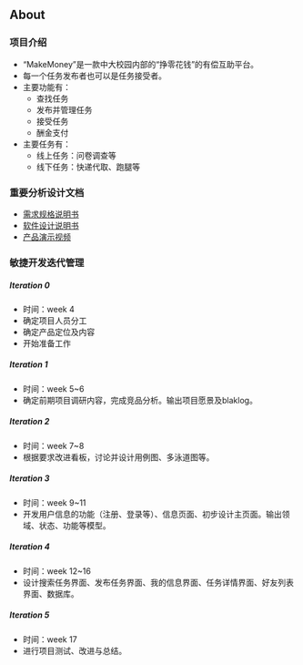 ## About
### 项目介绍

* “MakeMoney”是一款中大校园内部的“挣零花钱”的有偿互助平台。
 * 每一个任务发布者也可以是任务接受者。
* 主要功能有：
    * 查找任务
    * 发布并管理任务
    * 接受任务
    * 酬金支付
* 主要任务有：
    * 线上任务：问卷调查等
    * 线下任务：快递代取、跑腿等

### 重要分析设计文档
- [需求规格说明书](./需求规格说明书.md)
- [软件设计说明书](./软件设计说明书.md)
- [产品演示视频](./产品演示视频.md)


### 敏捷开发迭代管理
##### Iteration 0
* 时间：week 4
* 确定项目人员分工
* 确定产品定位及内容
* 开始准备工作
##### Iteration 1

* 时间：week 5~6
* 确定前期项目调研内容，完成竞品分析。输出项目愿景及blaklog。
##### Iteration 2
* 时间：week 7~8
* 根据要求改进看板，讨论并设计用例图、多泳道图等。
##### Iteration 3
* 时间：week 9~11
* 开发用户信息的功能（注册、登录等）、信息页面、初步设计主页面。输出领域、状态、功能等模型。
##### Iteration 4
* 时间：week 12~16
* 设计搜索任务界面、发布任务界面、我的信息界面、任务详情界面、好友列表界面、数据库。
##### Iteration 5
* 时间：week 17
* 进行项目测试、改进与总结。
